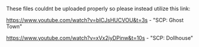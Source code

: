 These files couldnt be uploaded properly so please instead utilize this link:

https://www.youtube.com/watch?v=bICJsHUCVOU&t=3s - "SCP: Ghost Town"

https://www.youtube.com/watch?v=xVx2jyDPinw&t=10s - "SCP: Dollhouse"
